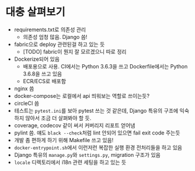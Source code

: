 # 대충 살펴보기
- requirements.txt로 의존성 관리
    - 의존성 엄청 많음. Django 씀!
- fabric으로 deploy 관련된걸 하고 있는 듯
    - [TODO] fabric이 뭔지 잘 모르겠으니 따로 정리
- Dockerize되어 있음
    - 배포용으로 사용. CI에서는 Python 3.6.3을 쓰고 Dockerfile에서는 Python 3.6.8을 쓰고 있음
    - ECR/ECS로 배포함
- nginx 씀
- docker-compose는 로컬에서 api 띄워보는 역할로 쓰이는듯?
- circleCI 씀
- 테스트는 `pytest.ini`를 보아 pytest 쓰는 것 같은데, Django 특유의 구조에 익숙하지 않아서 조금 더 살펴봐야 할 듯.
- coverage, codecov 같이 써서 커버리지 리포트 얻어냄
- pylint 씀. 얘도 `black --check`처럼 lint 안되어 있으면 fail exit code 주는듯
- 개발 좀 편하게 하기 위해 Makefile 쓰고 있음!
- `docker-entrypoint.sh`에서 이런저런 복잡한 실행 환경 전처리들을 하고 있음
- Django 특유의 `manage.py`와 `settings.py`, migration 구조가 있음
- `locale` 디렉토리에서 i18n 관련 세팅을 하고 있는 듯
